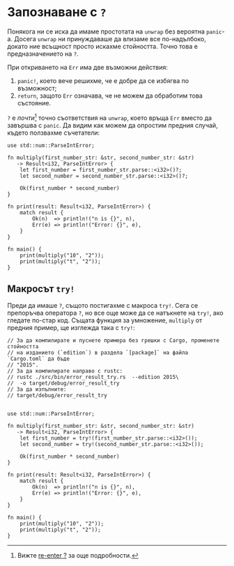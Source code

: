 # Запознаване с `?`

Понякога ни се иска да имаме простотата на `unwrap` без вероятна `panic`-а.
Досега `unwrap` ни принуждаваше да влизаме все по-надълбоко, докато ние
всъщност просто искахме стойността. Точно това е предназначението на `?`.

При откриването на `Err` има две възможни действия:

1. `panic!`, което вече решихме, че е добре да се избягва по възможност;
2. `return`, защото `Err` означава, че не можем да обработим това състояние.

`?` е *почти*[^†] точно съответствия на `unwrap`, което връща `Err` вместо да
завършва с `panic`. Да видим как можем да опростим предния случай, където
ползвахме съчетатели:

```rust,editable
use std::num::ParseIntError;

fn multiply(first_number_str: &str, second_number_str: &str)
   -> Result<i32, ParseIntError> {
    let first_number = first_number_str.parse::<i32>()?;
    let second_number = second_number_str.parse::<i32>()?;

    Ok(first_number * second_number)
}

fn print(result: Result<i32, ParseIntError>) {
    match result {
        Ok(n)  => println!("n is {}", n),
        Err(e) => println!("Error: {}", e),
    }
}

fn main() {
    print(multiply("10", "2"));
    print(multiply("t", "2"));
}
```

## Макросът `try!`

Преди да имаше `?`, същото постигахме с макроса `try!`.
Сега се препоръчва оператора `?`, но все още може да се натъкнете на `try!`,
ако гледате по-стар код. Същата функция за умножение, `multiply` от предния
пример, ще изглежда така с `try!`:

```rust,editable,edition2015
// За да компилирате и пуснете примера без грешки с Cargo, променете стойността
// на изданието (`edition`) в раздела `[package]` на файла `Cargo.toml` да бъде
// "2015".
// За да компилиратe направо с rustc:
// rustc ./src/bin/error_result_try.rs  --edition 2015\
//  -o target/debug/error_result_try
// За да изпълните:
// target/debug/error_result_try


use std::num::ParseIntError;

fn multiply(first_number_str: &str, second_number_str: &str)
   -> Result<i32, ParseIntError> {
    let first_number = try!(first_number_str.parse::<i32>());
    let second_number = try!(second_number_str.parse::<i32>());

    Ok(first_number * second_number)
}

fn print(result: Result<i32, ParseIntError>) {
    match result {
        Ok(n)  => println!("n is {}", n),
        Err(e) => println!("Error: {}", e),
    }
}

fn main() {
    print(multiply("10", "2"));
    print(multiply("t", "2"));
}
```


[^†]: Вижте [re-enter ?][re_enter_?] за още подробности.

[re_enter_?]: ../multiple_error_types/reenter_question_mark.md
